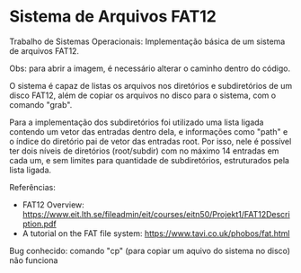 # Sistema de Arquivos FAT12
Trabalho de Sistemas Operacionais: Implementação básica de um sistema de arquivos FAT12.

Obs: para abrir a imagem, é necessário alterar o caminho dentro do código.

O sistema é capaz de listas os arquivos nos diretórios e subdiretórios de um disco FAT12, além de copiar os arquivos no disco para o sistema, com o comando "grab".

Para a implementação dos subdiretórios foi utilizado uma lista ligada contendo um vetor das entradas dentro dela, e informações como "path" e o índice do diretório pai de vetor das entradas root.
Por isso, nele é possível ter dois níveis de diretórios (root/subdir) com no máximo 14 entradas em cada um, e sem limites para quantidade de subdiretórios, estruturados pela lista ligada.

Referências:
- FAT12 Overview: https://www.eit.lth.se/fileadmin/eit/courses/eitn50/Projekt1/FAT12Description.pdf
- A tutorial on the FAT file system: https://www.tavi.co.uk/phobos/fat.html

Bug conhecido: comando "cp" (para copiar um aquivo do sistema no disco) não funciona
